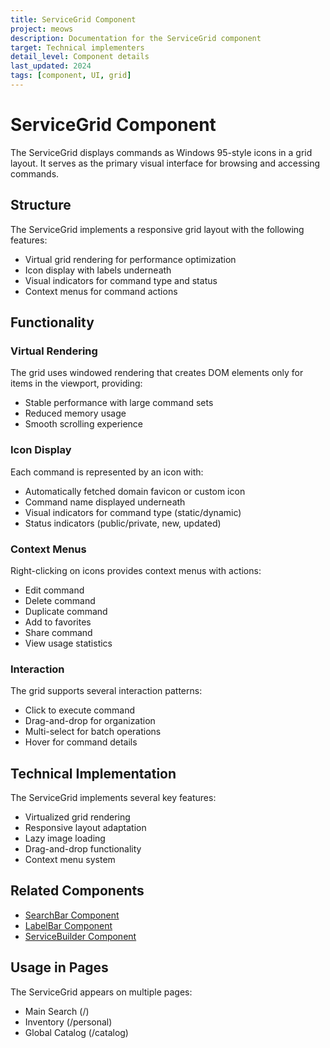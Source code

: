 ```yaml
---
title: ServiceGrid Component
project: meows
description: Documentation for the ServiceGrid component
target: Technical implementers
detail_level: Component details
last_updated: 2024
tags: [component, UI, grid]
---
```


# ServiceGrid Component

The ServiceGrid displays commands as Windows 95-style icons in a grid layout. It serves as the primary visual interface for browsing and accessing commands.

## Structure

The ServiceGrid implements a responsive grid layout with the following features:

- Virtual grid rendering for performance optimization
- Icon display with labels underneath
- Visual indicators for command type and status
- Context menus for command actions

## Functionality

### Virtual Rendering

The grid uses windowed rendering that creates DOM elements only for items in the viewport, providing:

- Stable performance with large command sets
- Reduced memory usage
- Smooth scrolling experience

### Icon Display

Each command is represented by an icon with:

- Automatically fetched domain favicon or custom icon
- Command name displayed underneath
- Visual indicators for command type (static/dynamic)
- Status indicators (public/private, new, updated)

### Context Menus

Right-clicking on icons provides context menus with actions:

- Edit command
- Delete command
- Duplicate command
- Add to favorites
- Share command
- View usage statistics

### Interaction

The grid supports several interaction patterns:

- Click to execute command
- Drag-and-drop for organization
- Multi-select for batch operations
- Hover for command details

## Technical Implementation

The ServiceGrid implements several key features:

- Virtualized grid rendering
- Responsive layout adaptation
- Lazy image loading
- Drag-and-drop functionality
- Context menu system

## Related Components

- [SearchBar Component](SearchBar.md)
- [LabelBar Component](LabelBar.md)
- [ServiceBuilder Component](ServiceBuilder.md)

## Usage in Pages

The ServiceGrid appears on multiple pages:

- Main Search (/)
- Inventory (/personal)
- Global Catalog (/catalog)
